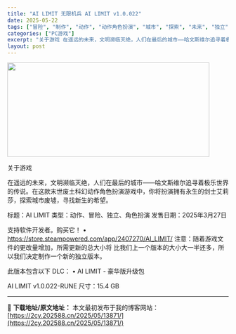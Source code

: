 ```yaml
---
title: "AI LIMIT 无限机兵 AI LIMIT v1.0.022"
date: 2025-05-22
tags: ["冒险", "制作", "动作", "动作角色扮演", "城市", "探索", "未来", "独立", "科幻", "角色"]
categories: ["PC游戏"]
excerpt: "关于游戏 在遥远的未来，文明濒临灭绝，人们在最后的城市——哈文斯维尔追寻着极乐世界的传说。在这款末世废土科幻动作角色扮演游戏中，你将扮演拥有永生的剑士艾莉莎，探索城市废墟，寻找新生的希望。 标题：AI LIMIT 类型：动作、冒险、独立、角色扮演 发售日期：2025年3月27日 支持软件开发者。购买&hellip;"
layout: post
---
```


<img src="https://2cy.202588.cn/wp-content/uploads/2025/05/2025052206454050.webp" alt="" width="460" height="215" class="aligncenter size-full wp-image-13843" />

关于游戏

在遥远的未来，文明濒临灭绝，人们在最后的城市——哈文斯维尔追寻着极乐世界的传说。在这款末世废土科幻动作角色扮演游戏中，你将扮演拥有永生的剑士艾莉莎，探索城市废墟，寻找新生的希望。

标题：AI LIMIT
类型：动作、冒险、独立、角色扮演
发售日期：2025年3月27日

支持软件开发者。购买它！
• https://store.steampowered.com/app/2407270/AI_LIMIT/
注意：随着游戏文件的更改量增加，所需更新的总大小将
比我们上一个版本的大小大一半还多，所以我们决定制作一个新的独立版本。
     
此版本包含以下 DLC：
• AI LIMIT - 豪华版升级包

AI LIMIT v1.0.022-RUNE
尺寸：15.4 GB 

---
📖 **下载地址/原文地址：** 本文最初发布于我的博客网站：[https://2cy.202588.cn/2025/05/13871/](https://2cy.202588.cn/2025/05/13871/)
